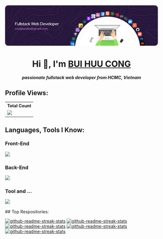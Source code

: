 ![Header](./github-header-image.png)
<h1 align="center">Hi 👋, I'm <a href="javascript:void(0)" target="_blank">BUI HUU CONG</a></h1>
<h5 align="center"> passionate fullstack web developer from HCMC, Vietnam</h5>

## Profile Views:

<table>
    <tr>
        <th>Total Count</th>
    </tr>
    <tr>
        <td>
            <a href="https://github.com/congkti"> <img src="https://komarev.com/ghpvc/?username=congkti&style=for-the-badge&color=brightgreen" /> </a>
        </td>
    </tr>
</table>

## Languages, Tools I Know:

### Front-End

<p align="left">
    <img
        src="https://skillicons.dev/icons?i=ts,react,vite,redux,js,tailwind,bootstrap,sass,css,html"
    />
</p>

### Back-End

<p align="left">
    <img
        src="https://skillicons.dev/icons?i=nodejs,mongodb,nestjs,express,mysql,ts,js,python,docker"
    />
</p>

### Tool and ...

<p align="left">
    <img
        src="https://skillicons.dev/icons?i=postman,figma,github,git,photoshop,illustrator"
    />
</p>
## Top Respositories:

<p align="left">
    <a target="_blank" href="https://github.com/congkti/FE_BC68_Capstone_BS"
        ><img
            width="278"
            src="https://denvercoder1-github-readme-stats.vercel.app/api/pin/?username=congkti&repo=FE_BC68_Capstone_BS&theme=react&bg_color=1F222E&title_color=11F7A0&hide_border=true&icon_color=F8D866&show_icons=false"
            alt="github-readme-streak-stats"
    /></a>
    <a target="_blank" href="https://github.com/congkti/FE_BC68_Javascript_api"
        ><img
            width="278"
            src="https://denvercoder1-github-readme-stats.vercel.app/api/pin/?username=congkti&repo=FE_BC68_Javascript_api&theme=react&bg_color=1F222E&title_color=11F7A0&hide_border=true&icon_color=F8D866&show_icons=false"
            alt="github-readme-streak-stats"
    /></a>
    <a target="_blank" href="https://github.com/congkti/FE_BC68_eLearning"
        ><img
            width="278"
            src="https://denvercoder1-github-readme-stats.vercel.app/api/pin/?username=congkti&repo=FE_BC68_eLearning&theme=react&bg_color=1F222E&title_color=11F7A0&hide_border=true&icon_color=F8D866&show_icons=false"
            alt="github-readme-streak-stats"
    /></a>
    <a target="_blank" href="https://github.com/congkti/BE_Capstone_Pinterest"
        ><img
            width="278"
            src="https://denvercoder1-github-readme-stats.vercel.app/api/pin/?username=congkti&repo=BE_Capstone_Pinterest&theme=react&bg_color=1F222E&title_color=11F7A0&hide_border=true&icon_color=F8D866&show_icons=false"
            alt="github-readme-streak-stats"
    /></a>
    <a target="_blank" href="https://github.com/congkti/BE_CapstoneCuoiKhoa"
        ><img
            width="278"
            src="https://denvercoder1-github-readme-stats.vercel.app/api/pin/?username=congkti&repo=BE_CapstoneCuoiKhoa&theme=react&bg_color=1F222E&title_color=11F7A0&hide_border=true&icon_color=F8D866&show_icons=false"
            alt="github-readme-streak-stats"
    /></a>
</p>
